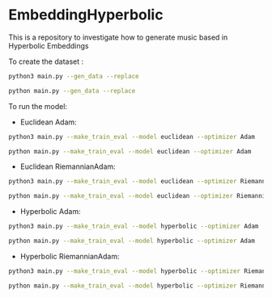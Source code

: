 # EmbeddingHyperbolic

This is a repository to investigate how to generate music based in Hyperbolic Embeddings

To create the dataset :

```sh
python3 main.py --gen_data --replace
```

```sh
python main.py --gen_data --replace
```

To run the model:

- Euclidean Adam:

```sh
python3 main.py --make_train_eval --model euclidean --optimizer Adam
```

```sh
python main.py --make_train_eval --model euclidean --optimizer Adam
```

- Euclidean RiemannianAdam:

```sh
python3 main.py --make_train_eval --model euclidean --optimizer RiemannianAdam
```

```sh
python main.py --make_train_eval --model euclidean --optimizer RiemannianAdam
```

- Hyperbolic Adam:

```sh
python3 main.py --make_train_eval --model hyperbolic --optimizer Adam
```

```sh
python main.py --make_train_eval --model hyperbolic --optimizer Adam
```

- Hyperbolic RiemannianAdam:

```sh
python3 main.py --make_train_eval --model hyperbolic --optimizer RiemannianAdam
```

```sh
python main.py --make_train_eval --model hyperbolic --optimizer RiemannianAdam
```

